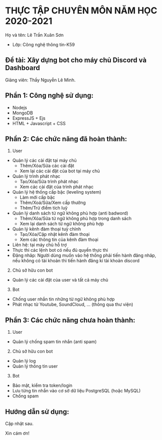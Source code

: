 # THỰC TẬP CHUYÊN MÔN NĂM HỌC 2020-2021
Họ và tên: Lê Trần Xuân Sơn
     
* Lớp: Công nghệ thông tin-K59

## Đề tài: Xây dựng bot cho máy chủ Discord và Dashboard
Giảng viên: Thầy Nguyễn Lê Minh. 

## Phần 1: Công nghệ sử dụng:
- Nodejs
- MongoDB
- ExpressJS + Ejs
- HTML + Javascript + CSS

## Phần 2: Các chức năng đã hoàn thành:
1. User
- Quản lý các cài đặt tại máy chủ
	+ Thêm/Xóa/Sửa các cài đặt
	+ Xem lại các cài đặt của bot tại máy chủ
- Quản lý trình phát nhạc
	+ Tạo/Xóa/Sửa trình phát nhạc
	+ Xem các cài đặt của trình phát nhạc
- Quản lý hệ thống cấp bậc (leveling system)
	+ Làm mới cấp bậc
	+ Thêm/Xoá/Sửa/Xem cấp thưởng
	+ Thêm/Trừ điểm tích luỹ 
- Quản lý danh sách từ ngữ không phù hợp (anti badword)
	+ Thêm/Xóa/Sửa từ ngữ không phù hợp trong danh sách
	+ Xem lại danh sách từ ngữ không phù hợp
- Quản lý kênh đàm thoại tuỳ chỉnh
	+ Tạo/Xóa/Cập nhật kênh đàm thoại
	+ Xem các thông tin của kênh đàm thoại
- Liên hệ: tại máy chủ hỗ trợ
- Thực thi các lệnh bot có nếu đủ quyền thực thi
- Đăng nhâp: Người dùng muốn vảo hệ thống phải tiến hành đăng nhâp, nếu không có tài khoản thì tiến hành đăng kí tài khoản discord
2. Chủ sở hữu con bot
- Quản lý các cài đặt của user và tất cả máy chủ 
3. Bot
- Chống user nhắn tin những từ ngữ không phù hợp
- Phát nhạc từ Youtube, SoundCloud, … (thông qua thư viện)

## Phần 3: Các chức năng chưa hoàn thành:
1. User
- Quản lý chống spam tin nhắn (anti spam)
2. Chủ sở hữu con bot
- Quản lý log
- Quản lý thông tin user 
3. Bot
- Bảo mật, kiểm tra token/login
- Lưu từng tin nhắn vào cơ sở dữ liệu PostgreSQL (hoặc MySQL)
- Chống spam

## Hướng dẫn sử dụng:
Cập nhật sau. 

Xin cám ơn!